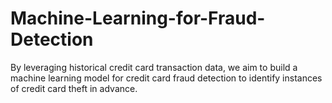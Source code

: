 # Machine-Learning-for-Fraud-Detection
 By leveraging historical credit card transaction data, we aim to build a machine learning model for credit card fraud detection to identify instances of credit card theft in advance.

